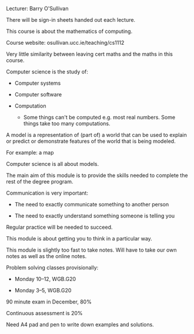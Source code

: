 Lecturer: Barry O'Sullivan

There will be sign-in sheets handed out each lecture.

This course is about the mathematics of computing.

Course website: osullivan.ucc.ie/teaching/cs1112

Very little similarity between leaving cert maths and the maths in this
course.

Computer science is the study of:

-   Computer systems

-   Computer software

-   Computation

    -   Some things can't be computed e.g. most real numbers. Some
        things take too many computations.

A model is a representation of (part of) a world that can be used to
explain or predict or demonstrate features of the world that is being
modeled.

For example: a map

Computer science is all about models.

The main aim of this module is to provide the skills needed to complete
the rest of the degree program.

Communication is very important:

-   The need to exactly communicate something to another person

-   The need to exactly understand something someone is telling you

Regular practice will be needed to succeed.

This module is about getting you to think in a particular way.

This module is slightly too fast to take notes. Will have to take our
own notes as well as the online notes.

Problem solving classes provisionally:

-   Monday 10–12, WGB.G20

-   Monday 3–5, WGB.G20

90 minute exam in December, 80%

Continuous assessment is 20%

Need A4 pad and pen to write down examples and solutions.
